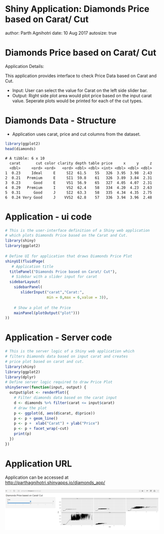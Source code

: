 Shiny Application: Diamonds Price based on Carat/ Cut
========================================================
author: Parth Agnihotri
date: 10 Aug 2017
autosize: true

Diamonds Price based on Carat/ Cut
========================================================

Application Details:

This application provides interface to check Price Data
based on Carat and Cut.

- Input: User can select the value for Carat on the left
side slider bar.
- Output: Right side plot area would plot price based on
the input carat value. Seperate plots would be printed
for each of the cut types.



Diamonds Data - Structure
========================================================

- Application uses carat, price and cut columns from the
dataset.


```r
library(ggplot2)
head(diamonds)
```

```
# A tibble: 6 x 10
  carat       cut color clarity depth table price     x     y     z
  <dbl>     <ord> <ord>   <ord> <dbl> <dbl> <int> <dbl> <dbl> <dbl>
1  0.23     Ideal     E     SI2  61.5    55   326  3.95  3.98  2.43
2  0.21   Premium     E     SI1  59.8    61   326  3.89  3.84  2.31
3  0.23      Good     E     VS1  56.9    65   327  4.05  4.07  2.31
4  0.29   Premium     I     VS2  62.4    58   334  4.20  4.23  2.63
5  0.31      Good     J     SI2  63.3    58   335  4.34  4.35  2.75
6  0.24 Very Good     J    VVS2  62.8    57   336  3.94  3.96  2.48
```

Application - ui code
========================================================

```r
# This is the user-interface definition of a Shiny web application
# which plots Diamonds Price based on the Carat and Cut. 
library(shiny)
library(ggplot2)

# Define UI for application that draws Diamonds Price Plot
shinyUI(fluidPage(
   # Application title
  titlePanel("Diamonds Price based on Carat/ Cut"),
   # Sidebar with a slider input for carat
  sidebarLayout(
    sidebarPanel(
       sliderInput("carat","Carat:",
                   min = 0,max = 6,value = 3)),
    
    # Show a plot of the Price 
    mainPanel(plotOutput("plot")))
))
```

Application - Server code
========================================================

```r
# This is the server logic of a Shiny web application which
# filters Diamonds data based on input carat and creates
# price plot based on carat and cut.
library(shiny)
library(ggplot2)
library(dplyr)
# Define server logic required to draw Price Plot
shinyServer(function(input, output) {
  output$plot <- renderPlot({
    # Filter diamonds data based on the carat input
    d <- diamonds %>% filter(carat <= input$carat)
    # draw the plot 
    p <- ggplot(d, aes(d$carat, d$price))
    p <- p + geom_line()
    p <- p +  xlab("Carat") + ylab("Price")
    p <- p + facet_wrap(~cut)
    print(p)
  })
})
```


Application URL 
====================================
Application can be accessed at http://parthagnihotri.shinyapps.io/diamonds_app/

![alt text](diamonds_app.png)
